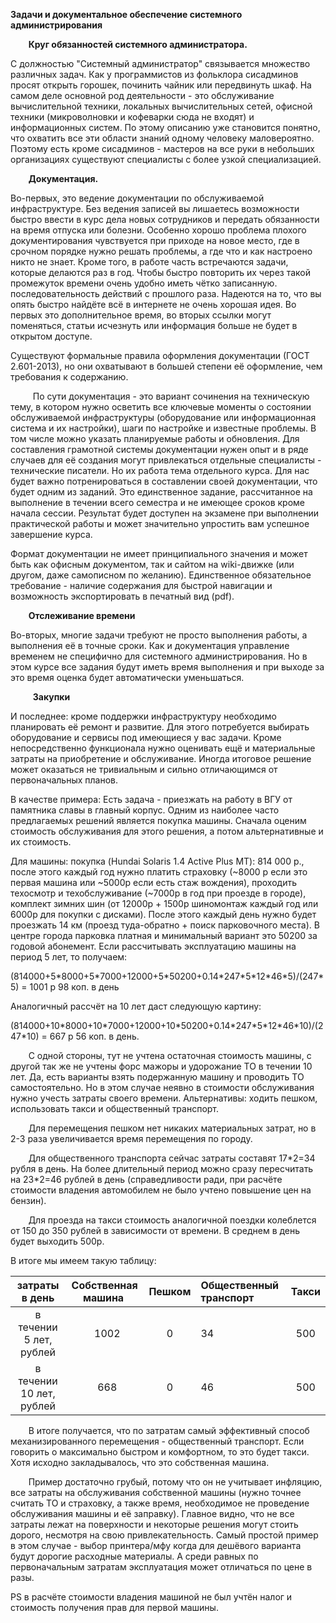 ﻿**Задачи и документальное обеспечение системного администрирования**

`    `**Круг обязанностей системного администратора.**

С должностью "Системный администратор" связывается множество различных задач. Как у программистов из фольклора сисадминов просят открыть горошек, починить чайник или передвинуть шкаф. На самом деле основной род деятельности - это обслуживание вычислительной техники, локальных вычислительных сетей, офисной техники (микроволновки и кофеварки сюда не входят) и информационных систем. По этому описанию уже становится понятно, что охватить все эти области знаний одному человеку маловероятно. Поэтому есть кроме сисадминов - мастеров на все руки в небольших организациях существуют специалисты с более узкой специализацией.

`    `**Документация.**

Во-первых, это ведение документации по обслуживаемой инфраструктуре. Без ведения записей вы лишаетесь возможности быстро ввести в курс дела новых сотрудников и передать обязанности на время отпуска или болезни. Особенно хорошо проблема плохого документирования чувствуется при приходе на новое место, где в срочном порядке нужно решать проблемы, а где что и как настроено никто не знает. Кроме того, в работе часть встречаются задачи, которые делаются раз в год. Чтобы быстро повторить их через такой промежуток времени очень удобно иметь чётко записанную. последовательность действий с прошлого раза. Надеются на то, что вы опять быстро найдёте всё в интернете не очень хорошая идея. Во первых это дополнительное время, во вторых ссылки могут поменяться, статьи исчезнуть или информация больше не будет в открытом доступе.  

Существуют формальные правила оформления документации (ГОСТ 2.601-2013), но они охватывают в большей степени её оформление, чем требования к содержанию.

`     `По сути документация - это вариант сочинения на техническую тему, в котором нужно осветить все ключевые моменты о состоянии обслуживаемой инфраструктуры (оборудование или информационная система и их настройки), шаги по настройке и известные проблемы. В том числе можно указать планируемые работы и обновления. Для составления грамотной системы документации нужен опыт и в ряде случаев для её создания могут привлекаться отдельные специалисты - технические писатели. Но их работа тема отдельного курса. Для нас будет важно потренироваться в составлении своей документации, что будет одним из заданий. Это единственное задание, рассчитанное на выполнение в течении всего семестра и не имеющее сроков кроме начала сессии. Результат будет доступен на экзамене при выполнении практической работы и может значительно упростить вам успешное завершение курса.

Формат документации не имеет принципиального значения и может быть как офисным документом, так и сайтом на wiki-движке (или другом, даже самописном по желанию). Единственное обязательное требование - наличие содержания для быстрой навигации и возможность экспортировать в печатный вид (pdf).

`    `**Отслеживание времени**

Во-вторых, многие задачи требуют не просто выполнения работы, а выполнения её в точные сроки. Как и документация управление временем не специфично для системного администрирования. Но в этом курсе все задания будут иметь время выполнения и при выходе за это время оценка будет автоматически уменьшаться.

`     `**Закупки**

И последнее: кроме поддержки инфраструктуру необходимо планировать её ремонт и развитие. Для этого потребуется выбирать оборудование и сервисы под имеющиеся у вас задачи. Кроме непосредственно функционала нужно оценивать ещё и материальные затраты на приобретение и обслуживание. Иногда итоговое решение может оказаться не тривиальным и сильно отличающимся от первоначальных планов.

В качестве примера: Есть задача - приезжать на работу в ВГУ от памятника славы в главный корпус. Одним из наиболее часто предлагаемых решений является покупка машины. Сначала оценим стоимость обслуживания для этого решения, а потом альтернативные и их стоимость.

Для машины: покупка (Hundai Solaris 1.4 Active Plus MT): 814 000 р., после этого каждый год нужно платить страховку (~8000 р если это первая машина или ~5000р если есть стаж вождения), проходить техосмотр и техобслуживание (~7000р в год при проезде в городе), комплект зимних шин (от 12000р + 1500р шиномонтаж каждый год или 6000р для покупки с дисками). После этого каждый день нужно будет проезжать 14 км (проезд туда-обратно + поиск парковочного места). В центре города парковка платная и минимальный вариант это 50200 за годовой абонемент. Если рассчитывать эксплуатацию машины на период 5 лет, то получаем:

(814000+5\*8000+5\*7000+12000+5\*50200+0.14\*247\*5\*12\*46\*5)/(247\*5) = 1001 р 98 коп. в день

Аналогичный рассчёт на 10 лет даст следующую картину:

(814000+10\*8000+10\*7000+12000+10\*50200+0.14\*247\*5\*12\*46\*10)/(247\*10) = 667 р 56 коп. в день.

`    `С одной стороны, тут не учтена остаточная стоимость машины, с другой так же не учтены форс мажоры и удорожание ТО в течении 10 лет. Да, есть варианты взять подержанную машину и проводить ТО самостоятельно. Но в этом случае неявно в стоимости обслуживания нужно учесть затраты своего времени. Альтернативы: ходить пешком, использовать такси и общественный транспорт.

`    `Для перемещения пешком нет никаких материальных затрат, но в 2-3 раза увеличивается время перемещения по городу.

`    `Для общественного транспорта сейчас затраты составят 17\*2=34 рубля в день. На более длительный период можно сразу пересчитать на 23\*2=46 рублей в день (справедливости ради, при расчёте стоимости владения автомобилем не было учтено повышение цен на бензин).

`    `Для проезда на такси стоимость аналогичной поездки колеблется от 150 до 350 рублей в зависимости от времени. В среднем в день будет выходить 500р.

В итоге мы имеем такую таблицу:

|**затраты в день**|**Собственная машина** |**Пешком**|**Общественный транспорт**|**Такси**|
| :-: | :-: | :-: | :- | :-: |
|в течении 5 лет, рублей|` `1002|0|34|500|
|в течении 10 лет, рублей|` `668|0|46|500|
`    `В итоге получается, что по затратам самый эффективный способ механизированного перемещения - общественный транспорт. Если говорить о максимально быстром и комфортном, то это будет такси. Хотя исходно закладывалось, что это собственная машина.

`    `Пример достаточно грубый, потому что он не учитывает инфляцию, все затраты на обслуживания собственной машины (нужно точнее считать ТО и страховку, а также время, необходимое не проведение обслуживания машины и её заправку). Главное видно, что не все затраты лежат на поверхности и некоторые решения могут стоить дорого, несмотря на свою привлекательность. Самый простой пример в этом случае - выбор принтера/мфу когда для дешёвого варианта будут дорогие расходные материалы. А среди равных по первоначальным затратам эксплуатация может отличаться по цене в разы.

PS в расчёте стоимости владения машиной не был учтён налог и стоимость получения прав для первой машины.

